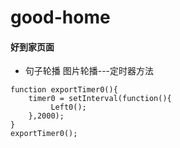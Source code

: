 # good-home
#### 好到家页面
* 句子轮播 图片轮播---定时器方法
```
function exportTimer0(){
    timer0 = setInterval(function(){
         Left0();
    },2000);
}
exportTimer0();
```
